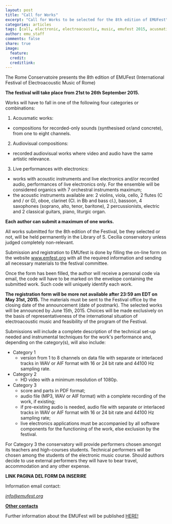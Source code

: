```yaml
---
layout: post
title: "Call for Works"
excerpt: "Call for Works to be selected for the 8th edition of EMUFest"
categories: articles
tags: [call, electronic, electroacoustic, music, emufest 2015, acusmatic]
author: emu_staff
comments: false
share: true
image:
  feature: 
  credit: 
  creditlink: 
---
```


The Rome Conservatoire presents the 8th edition of EMUFest (International Festival of Electroacoustic Music of Rome)

**The festival will take place from 21st to 26th September 2015.**

Works will have to fall in one of the following four categories or combinations:
 
 1. Acousmatic works:
  * compositions for recorded-only sounds (synthesised or/and concrete), from one to eight channels.
 2. Audiovisual compositions:
  * recorded audiovisual works where video and audio have the same artistic relevance.
 3. Live performances with electronics:
  * works with acoustic instruments and live electronics and/or recorded audio, performances of live electronics only. For the ensemble will be considered organics with 7 orchestral instruments maximum;
  * the acoustic instruments available are: 2 violins, viola, cello, 2 flutes (C and / or G), oboe, clarinet (Cl. in Bb and bass cl.), bassoon, 4 saxophones (soprano, alto, tenor, baritone), 2 percussionists, electric and 2 classical guitars, piano, liturgic organ. 

**Each author can submit a maximum of one works.**

All works submitted for the 8th edition of the Festival, be they selected or not, will be held permanently in the Library of S. Cecilia conservatory unless judged completely non-relevant.

Submission and registration to EMUfest is done by filling the on-line form on the website www.emfest.org with all the required information and sending all necessary materials to the festival committee.

Once the form has been filled, the author will receive a personal code via email, the code will have to be marked on the envelope containing the submitted work. Such code will uniquely identify each work.

**The registration form will be more not available after 23:59 am EDT on May 31st, 2015.** The materials must be sent to the Festival office by the closing date of the announcement (date of postmark). The selected works will be announced by June 15th, 2015. 
Choices will be made exclusively on the basis of representativeness of the international situation of electroacoustic music and feasibility of the program of the Festival.
  
Submissions will include a complete description of the technical set-up needed and instrumental techniques for the work's performance and, depending on the category(s), will also include:

 - Category 1
   * version from 1 to 8 channels on data file with separate or interlaced tracks in WAV or AIF format with 16 or 24 bit rate and 44100 Hz sampling rate.
 - Category 2
   * HD video with a minimum resolution of 1080p.
 - Category 3
   * score and parts in PDF format;
   * audio file (MP3, WAV or AIF format) with a complete recording of the work, if existing;
   * if pre-existing audio is needed, audio file with separate or interlaced tracks in WAV or AIF format with 16 or 24 bit rate and 44100 Hz sampling rate;
   * live electronics applications must be accompanied by all software components for the functioning of the work, else exclusion by the festival.

For Category 3 the conservatory will provide performers chosen amongst its teachers and high-courses students. Technical performers will be chosen among the students of the electronic music course. Should authors decide to use external performers they will have to bear travel, accommodation and any other expense.

**LINK PAGINA DEL FORM DA INSERIRE**

Information email contact:

<a href="mailto:info@emufest.org">*info@emufest.org*</a>

<a href="http://emufest.github.io/about/#contacts" target="_blank">**Other contacts**</a>

Further information about the EMUFest will be published [HERE!](http://www.emufest.org)

